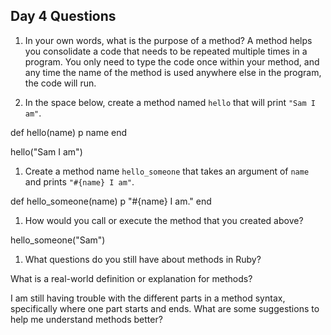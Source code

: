 ## Day 4 Questions

1. In your own words, what is the purpose of a method?
A method helps you consolidate a code that needs to be repeated multiple times in a program. You only need to type the code once within your method, and any time the name of the method is used anywhere else in the program, the code will run.

1. In the space below, create a method named `hello` that will print `"Sam I am"`.

def hello(name)
  p name
end

hello("Sam I am")


1. Create a method name `hello_someone` that takes an argument of `name` and prints `"#{name} I am"`.

def hello_someone(name)
  p "#{name} I am."
end

1. How would you call or execute the method that you created above?

hello_someone("Sam")

1. What questions do you still have about methods in Ruby?

What is a real-world definition or explanation for methods?

I am still having trouble with the different parts in a method syntax, specifically where one part starts and ends. What are some suggestions to help me understand methods better?
